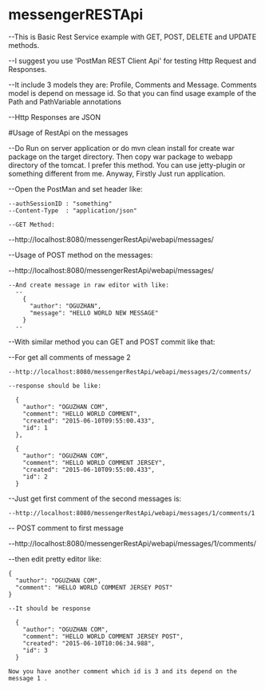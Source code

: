 # messengerRESTApi

--This is Basic Rest Service example with GET, POST, DELETE and UPDATE methods.

--I suggest you use 'PostMan REST Client Api' for testing Http Request and Responses.

--It include 3 models they are: Profile, Comments and Message. Comments model is depend on message id. So that
you can find usage example of the Path and PathVariable annotations

--Http Responses are JSON

#Usage of RestApi on the messages

--Do Run on server application or do mvn clean install for create war package on the target directory. Then copy war package to webapp directory of the tomcat. I prefer this method. You can use jetty-plugin or something different from me. Anyway, Firstly Just run application.

--Open the PostMan and set header like:

    --authSessionID : "something"
    --Content-Type  : "application/json"
    
    --GET Method:
    
  --http://localhost:8080/messengerRestApi/webapi/messages/
    
--Usage of POST method on the messages:

  --http://localhost:8080/messengerRestApi/webapi/messages/
  
    --And create message in raw editor with like:
      --
        {
          "author": "OGUZHAN",
          "message": "HELLO WORLD NEW MESSAGE"
        }
      --
      
--With similar method you can GET and POST commit like that:

  --For get all comments of message 2
    
    --http://localhost:8080/messengerRestApi/webapi/messages/2/comments/
    
    --response should be like: 
      
      {
        "author": "OGUZHAN COM",
        "comment": "HELLO WORLD COMMENT",
        "created": "2015-06-10T09:55:00.433",
        "id": 1
      },
      
      {
        "author": "OGUZHAN COM",
        "comment": "HELLO WORLD COMMENT JERSEY",
        "created": "2015-06-10T09:55:00.433",
        "id": 2
      }
      
  --Just get first comment of the second messages is:
  
    --http://localhost:8080/messengerRestApi/webapi/messages/1/comments/1
    
-- POST comment to first message

  --http://localhost:8080/messengerRestApi/webapi/messages/1/comments/
  
  --then edit pretty editor like:
  
    {
      "author": "OGUZHAN COM",
      "comment": "HELLO WORLD COMMENT JERSEY POST"
    }
    
    --It should be response
    
      {
        "author": "OGUZHAN COM",
        "comment": "HELLO WORLD COMMENT JERSEY POST",
        "created": "2015-06-10T10:06:34.988",
        "id": 3
      }
    
    Now you have another comment which id is 3 and its depend on the message 1 .
    

